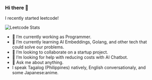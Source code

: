 ### Hi there 👋

I recently started leetcode!

![Leetcode Stats](https://leetcard.jacoblin.cool/Lenzras)


- 🔭 I’m currently working as Programmer.
- 🌱 I’m currently learning AI Embeddings, Golang, and other tech that could solve our problems.
- 👯 I’m looking to collaborate on a startup project.
- 🤔 I’m looking for help with reducing costs with AI Chatbot.
- 💬 Ask me about anything.
- I speak Tagalog (Philippines) natively, English conversationaly, and some Japanese:anime. 
